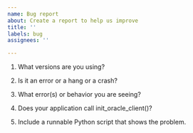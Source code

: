 ```yaml
---
name: Bug report
about: Create a report to help us improve
title: ''
labels: bug
assignees: ''

---
```


<!--

Thank you for using python-oracledb.

See https://www.oracle.com/corporate/security-practices/assurance/vulnerability/reporting.html for how to report security issues

Please answer these questions so we can help you.

Use Markdown syntax, see https://docs.github.com/github/writing-on-github/getting-started-with-writing-and-formatting-on-github/basic-writing-and-formatting-syntax

-->

1. What versions are you using?

<!--

Give your database version.


Also run Python and show the output of:

    import sys
    import platform

    print("platform.platform:", platform.platform())
    print("sys.maxsize > 2**32:", sys.maxsize > 2**32)
    print("platform.python_version:", platform.python_version())

And:

    import oracledb
    print("oracledb.__version__:", oracledb.__version__)

-->

2. Is it an error or a hang or a crash?

3. What error(s) or behavior you are seeing?

<!--

Cut and paste text showing the command you ran.  No screenshots.

Use a gist for long screen output and logs: see https://gist.github.com/

-->

4. Does your application call init_oracle_client()?

<!--

This tells us whether you are using the python-oracledb Thin or Thick mode.

-->

5. Include a runnable Python script that shows the problem.

<!--

Include all SQL needed to create the database schema.

Format code by using three backticks on a line before and after code snippets, for example:

```
import oracledb
```

-->
